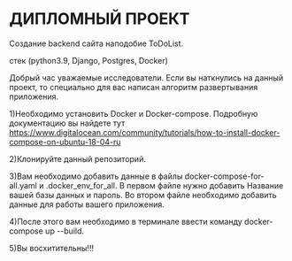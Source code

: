 # ДИПЛОМНЫЙ ПРОЕКТ

Создание backend сайта наподобие ToDoList.

стек (python3.9, Django, Postgres, Docker)

Добрый час уважаемые исследователи. Если вы наткнулись на данный проект, то специально для вас написан алгоритм
развертывания приложения.

1)Необходимо установить Docker и Docker-compose. Подробную документацию вы найдете тут 
https://www.digitalocean.com/community/tutorials/how-to-install-docker-compose-on-ubuntu-18-04-ru

2)Клонируйте данный репозиторий.

3)Вам необходимо добавить данные в файлы docker-compose-for-all.yaml и .docker_env_for_all.
В первом файле нужно добавить Название вашей базы данных и пароль. Во втором файле необходимо добавить данные
для работы вашего приложения.

4)После этого вам необходимо в терминале ввести команду docker-compose up --build.

5)Вы восхитительны!!!